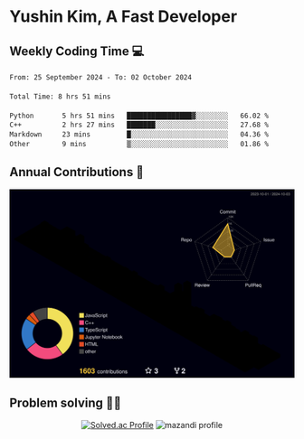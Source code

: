 # Yushin Kim, A Fast Developer

## Weekly Coding Time 💻

<!--START_SECTION:waka-->

```txt
From: 25 September 2024 - To: 02 October 2024

Total Time: 8 hrs 51 mins

Python       5 hrs 51 mins   ████████████████▓░░░░░░░░   66.02 %
C++          2 hrs 27 mins   ███████░░░░░░░░░░░░░░░░░░   27.68 %
Markdown     23 mins         █░░░░░░░░░░░░░░░░░░░░░░░░   04.36 %
Other        9 mins          ▒░░░░░░░░░░░░░░░░░░░░░░░░   01.86 %
```

<!--END_SECTION:waka-->

## Annual Contributions 🏃

![](./profile-3d-contrib/profile-night-rainbow.svg)

## Problem solving 👨‍💻

<div align="center">

[![Solved.ac Profile](http://mazassumnida.wtf/api/v2/generate_badge?boj=kys010306)](https://solved.ac/kys010306)
![mazandi profile](http://mazandi.herokuapp.com/api?handle=kys010306&theme=dark)

</div>
